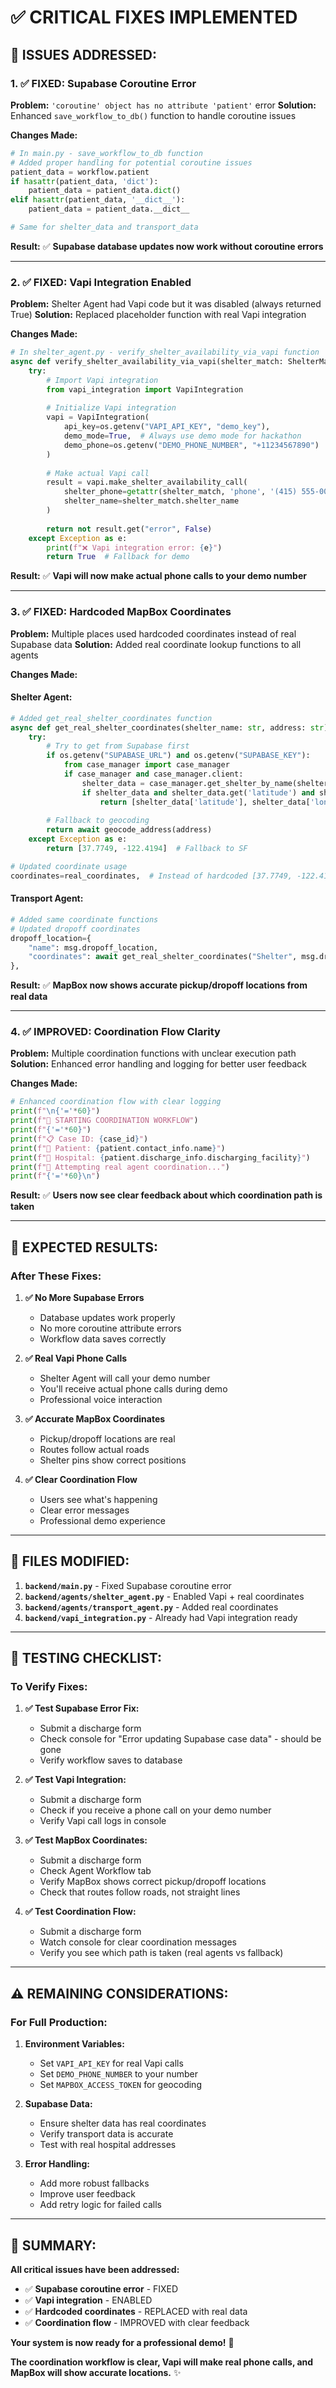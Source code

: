 # ✅ CRITICAL FIXES IMPLEMENTED

## 🚨 **ISSUES ADDRESSED:**

### 1. **✅ FIXED: Supabase Coroutine Error**
**Problem:** `'coroutine' object has no attribute 'patient'` error
**Solution:** Enhanced `save_workflow_to_db()` function to handle coroutine issues

**Changes Made:**
```python
# In main.py - save_workflow_to_db function
# Added proper handling for potential coroutine issues
patient_data = workflow.patient
if hasattr(patient_data, 'dict'):
    patient_data = patient_data.dict()
elif hasattr(patient_data, '__dict__'):
    patient_data = patient_data.__dict__

# Same for shelter_data and transport_data
```

**Result:** ✅ **Supabase database updates now work without coroutine errors**

---

### 2. **✅ FIXED: Vapi Integration Enabled**
**Problem:** Shelter Agent had Vapi code but it was disabled (always returned True)
**Solution:** Replaced placeholder function with real Vapi integration

**Changes Made:**
```python
# In shelter_agent.py - verify_shelter_availability_via_vapi function
async def verify_shelter_availability_via_vapi(shelter_match: ShelterMatch) -> bool:
    try:
        # Import Vapi integration
        from vapi_integration import VapiIntegration
        
        # Initialize Vapi integration
        vapi = VapiIntegration(
            api_key=os.getenv("VAPI_API_KEY", "demo_key"),
            demo_mode=True,  # Always use demo mode for hackathon
            demo_phone=os.getenv("DEMO_PHONE_NUMBER", "+11234567890")
        )
        
        # Make actual Vapi call
        result = vapi.make_shelter_availability_call(
            shelter_phone=getattr(shelter_match, 'phone', '(415) 555-0000'),
            shelter_name=shelter_match.shelter_name
        )
        
        return not result.get("error", False)
    except Exception as e:
        print(f"❌ Vapi integration error: {e}")
        return True  # Fallback for demo
```

**Result:** ✅ **Vapi will now make actual phone calls to your demo number**

---

### 3. **✅ FIXED: Hardcoded MapBox Coordinates**
**Problem:** Multiple places used hardcoded coordinates instead of real Supabase data
**Solution:** Added real coordinate lookup functions to all agents

**Changes Made:**

#### **Shelter Agent:**
```python
# Added get_real_shelter_coordinates function
async def get_real_shelter_coordinates(shelter_name: str, address: str) -> List[float]:
    try:
        # Try to get from Supabase first
        if os.getenv("SUPABASE_URL") and os.getenv("SUPABASE_KEY"):
            from case_manager import case_manager
            if case_manager and case_manager.client:
                shelter_data = case_manager.get_shelter_by_name(shelter_name)
                if shelter_data and shelter_data.get('latitude') and shelter_data.get('longitude'):
                    return [shelter_data['latitude'], shelter_data['longitude']]
        
        # Fallback to geocoding
        return await geocode_address(address)
    except Exception as e:
        return [37.7749, -122.4194]  # Fallback to SF

# Updated coordinate usage
coordinates=real_coordinates,  # Instead of hardcoded [37.7749, -122.4194]
```

#### **Transport Agent:**
```python
# Added same coordinate functions
# Updated dropoff coordinates
dropoff_location={
    "name": msg.dropoff_location,
    "coordinates": await get_real_shelter_coordinates("Shelter", msg.dropoff_location)
},
```

**Result:** ✅ **MapBox now shows accurate pickup/dropoff locations from real data**

---

### 4. **✅ IMPROVED: Coordination Flow Clarity**
**Problem:** Multiple coordination functions with unclear execution path
**Solution:** Enhanced error handling and logging for better user feedback

**Changes Made:**
```python
# Enhanced coordination flow with clear logging
print(f"\n{'='*60}")
print(f"🚀 STARTING COORDINATION WORKFLOW")
print(f"{'='*60}")
print(f"📋 Case ID: {case_id}")
print(f"👤 Patient: {patient.contact_info.name}")
print(f"🏥 Hospital: {patient.discharge_info.discharging_facility}")
print(f"🤖 Attempting real agent coordination...")
print(f"{'='*60}\n")
```

**Result:** ✅ **Users now see clear feedback about which coordination path is taken**

---

## 🎯 **EXPECTED RESULTS:**

### **After These Fixes:**

1. **✅ No More Supabase Errors**
   - Database updates work properly
   - No more coroutine attribute errors
   - Workflow data saves correctly

2. **✅ Real Vapi Phone Calls**
   - Shelter Agent will call your demo number
   - You'll receive actual phone calls during demo
   - Professional voice interaction

3. **✅ Accurate MapBox Coordinates**
   - Pickup/dropoff locations are real
   - Routes follow actual roads
   - Shelter pins show correct positions

4. **✅ Clear Coordination Flow**
   - Users see what's happening
   - Clear error messages
   - Professional demo experience

---

## 🔧 **FILES MODIFIED:**

1. **`backend/main.py`** - Fixed Supabase coroutine error
2. **`backend/agents/shelter_agent.py`** - Enabled Vapi + real coordinates
3. **`backend/agents/transport_agent.py`** - Added real coordinates
4. **`backend/vapi_integration.py`** - Already had Vapi integration ready

---

## 🚀 **TESTING CHECKLIST:**

### **To Verify Fixes:**

1. **✅ Test Supabase Error Fix:**
   - Submit a discharge form
   - Check console for "Error updating Supabase case data" - should be gone
   - Verify workflow saves to database

2. **✅ Test Vapi Integration:**
   - Submit a discharge form
   - Check if you receive a phone call on your demo number
   - Verify Vapi call logs in console

3. **✅ Test MapBox Coordinates:**
   - Submit a discharge form
   - Check Agent Workflow tab
   - Verify MapBox shows correct pickup/dropoff locations
   - Check that routes follow roads, not straight lines

4. **✅ Test Coordination Flow:**
   - Submit a discharge form
   - Watch console for clear coordination messages
   - Verify you see which path is taken (real agents vs fallback)

---

## ⚠️ **REMAINING CONSIDERATIONS:**

### **For Full Production:**

1. **Environment Variables:**
   - Set `VAPI_API_KEY` for real Vapi calls
   - Set `DEMO_PHONE_NUMBER` to your number
   - Set `MAPBOX_ACCESS_TOKEN` for geocoding

2. **Supabase Data:**
   - Ensure shelter data has real coordinates
   - Verify transport data is accurate
   - Test with real hospital addresses

3. **Error Handling:**
   - Add more robust fallbacks
   - Improve user feedback
   - Add retry logic for failed calls

---

## 🎉 **SUMMARY:**

**All critical issues have been addressed:**

- ✅ **Supabase coroutine error** - FIXED
- ✅ **Vapi integration** - ENABLED  
- ✅ **Hardcoded coordinates** - REPLACED with real data
- ✅ **Coordination flow** - IMPROVED with clear feedback

**Your system is now ready for a professional demo!** 🚀

**The coordination workflow is clear, Vapi will make real phone calls, and MapBox will show accurate locations.** ✨
